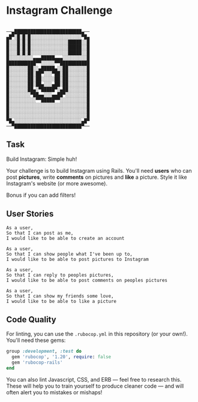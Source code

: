 Instagram Challenge
===================

```

──▄█████████████████████████▄──
▄█▀░█░█░█░░░░░░░░░░░░░░░░░░░▀█▄
█░░░█░█░█░░░░░░░░░░░░░░█████░░█
█░░░█░█░█░░░░░░░░░░░░░░█████░░█
█░░░█░█░█░░░░░░░░░░░░░░█████░░█
█░░░░░░░░░▄▄▄█████▄▄▄░░░░░░░░░█
███████████▀▀░░░░░▀▀███████████
█░░░░░░░██░░▄█████▄░░██░░░░░░░█
█░░░░░░░██░██▀░░░▀██░██░░░░░░░█
█░░░░░░░██░██░░░░░██░██░░░░░░░█
█░░░░░░░██░██▄░░░▄██░██░░░░░░░█
█░░░░░░░██▄░▀█████▀░▄██░░░░░░░█
█░░░░░░░░▀██▄▄░░░▄▄██▀░░░░░░░░█
█░░░░░░░░░░▀▀█████▀▀░░░░░░░░░░█
█░░░░░░░░░░░░░░░░░░░░░░░░░░░░░█
█░░░░░░░░░░░░░░░░░░░░░░░░░░░░░█
█░░░░░░░░░░░░░░░░░░░░░░░░░░░░░█
▀█▄░░░░░░░░░░░░░░░░░░░░░░░░░▄█▀
──▀█████████████████████████▀──
```


## Task

Build Instagram: Simple huh!

Your challenge is to build Instagram using Rails. You'll need **users** who can post **pictures**, write **comments** on pictures and **like** a picture. Style it like Instagram's website (or more awesome).

Bonus if you can add filters!

## User Stories

```
As a user, 
So that I can post as me, 
I would like to be able to create an account

As a user, 
So that I can show people what I've been up to, 
I would like to be able to post pictures to Instagram

As a user,
So that I can reply to peoples pictures, 
I would like to be able to post comments on peoples pictures

As a user, 
So that I can show my friends some love, 
I would like to be able to like a picture

```


## Code Quality

For linting, you can use the `.rubocop.yml` in this repository (or your own!).
You'll need these gems:

```ruby
group :development, :test do
  gem 'rubocop', '1.20', require: false
  gem 'rubocop-rails'
end
```

You can also lint Javascript, CSS, and ERB — feel free to research this. These
will help you to train yourself to produce cleaner code — and will often alert
you to mistakes or mishaps!
